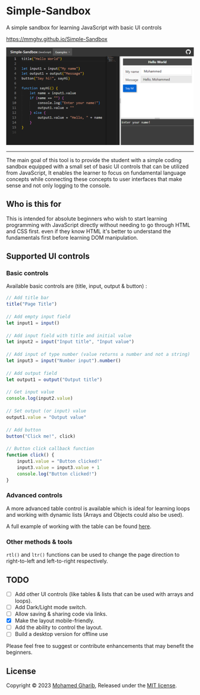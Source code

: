 # Simple-Sandbox

A simple sandbox for learning JavaScript with basic UI controls

https://mmghv.github.io/Simple-Sandbox

![screenshot](screenshot.png)

---

The main goal of this tool is to provide the student with a simple coding sandbox equipped with a small set of basic UI controls that can be utilized from JavaScript, It enables the learner to focus on fundamental language concepts while connecting these concepts to user interfaces that make sense and not only logging to the console.

## Who is this for

This is intended for absolute beginners who wish to start learning programming with JavaScript directly without needing to go through HTML and CSS first. even if they know HTML it's better to understand the fundamentals first before learning DOM manipulation.

## Supported UI controls

### Basic controls

Available basic controls are (title, input, output & button) :

```js
// Add title bar
title("Page Title")

// Add empty input field
let input1 = input()

// Add input field with title and initial value
let input2 = input("Input title", "Input value")

// Add input of type number (value returns a number and not a string)
let input3 = input("Number input").number()

// Add output field
let output1 = output("Output title")

// Get input value
console.log(input2.value)

// Set output (or input) value
output1.value = "Output value"

// Add button
button("Click me!", click)

// Button click callback function
function click() {
    input1.value = "Button clicked!"
    input3.value = input3.value + 1
    console.log("Button clicked!")
}
```

### Advanced controls

A more advanced table control is available which is ideal for learning loops and working with dynamic lists (Arrays and Objects could also be used).

A full example of working with the table can be found [here](https://mmghv.github.io/Simple-Sandbox/index.html?example=table).

### Other methods & tools

`rtl()` and `ltr()` functions can be used to change the page direction to right-to-left and left-to-right respectively.

## TODO

- [ ] Add other UI controls (like tables & lists that can be used with arrays and loops).
- [ ] Add Dark/Light mode switch.
- [ ] Allow saving & sharing code via links.
- [x] Make the layout mobile-friendly.
- [ ] Add the ability to control the layout.
- [ ] Build a desktop version for offline use

Please feel free to suggest or contribute enhancements that may benefit the beginners.

## License

Copyright © 2023 [Mohamed Gharib](https://github.com/mmghv), Released under the [MIT license](LICENSE).